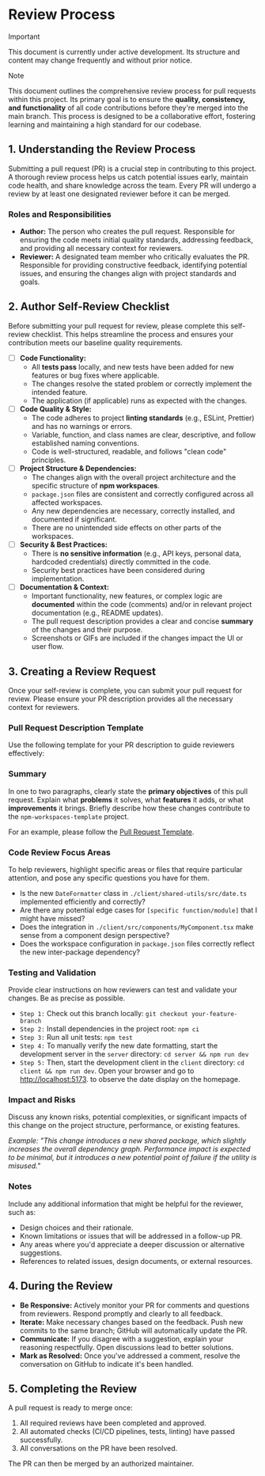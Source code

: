 # Review Process

> [!IMPORTANT]
> This document is currently under active development. Its structure and
> content may change frequently and without prior notice.

> [!NOTE]
> This document outlines the comprehensive review process for pull requests
> within this project. Its primary goal is to ensure the **quality, consistency,
> and functionality** of all code contributions before they're merged into the
> main branch. This process is designed to be a collaborative effort, fostering
> learning and maintaining a high standard for our codebase.

## 1. Understanding the Review Process

Submitting a pull request (PR) is a crucial step in contributing to this project.
A thorough review process helps us catch potential issues early, maintain code
health, and share knowledge across the team. Every PR will undergo a review by
at least one designated reviewer before it can be merged.

### Roles and Responsibilities

- **Author:** The person who creates the pull request. Responsible for ensuring
  the code meets initial quality standards, addressing feedback, and providing
  all necessary context for reviewers.
- **Reviewer:** A designated team member who critically evaluates the PR.
  Responsible for providing constructive feedback, identifying potential issues,
  and ensuring the changes align with project standards and goals.

## 2. Author Self-Review Checklist

Before submitting your pull request for review, please complete this self-review
checklist. This helps streamline the process and ensures your contribution meets
our baseline quality requirements.

- [ ] **Code Functionality:**
  - All **tests pass** locally, and new tests have been added for new features
    or bug fixes where applicable.
  - The changes resolve the stated problem or correctly implement the intended
    feature.
  - The application (if applicable) runs as expected with the changes.
- [ ] **Code Quality & Style:**
  - The code adheres to project **linting standards** (e.g., ESLint, Prettier)
    and has no warnings or errors.
  - Variable, function, and class names are clear, descriptive, and follow
    established naming conventions.
  - Code is well-structured, readable, and follows "clean code" principles.
- [ ] **Project Structure & Dependencies:**
  - The changes align with the overall project architecture and the specific
    structure of **npm workspaces**.
  - `package.json` files are consistent and correctly configured across all
    affected workspaces.
  - Any new dependencies are necessary, correctly installed, and documented if
    significant.
  - There are no unintended side effects on other parts of the workspaces.
- [ ] **Security & Best Practices:**
  - There is **no sensitive information** (e.g., API keys, personal data,
    hardcoded credentials) directly committed in the code.
  - Security best practices have been considered during implementation.
- [ ] **Documentation & Context:**
  - Important functionality, new features, or complex logic are **documented**
    within the code (comments) and/or in relevant project documentation (e.g.,
    README updates).
  - The pull request description provides a clear and concise **summary** of the
    changes and their purpose.
  - Screenshots or GIFs are included if the changes impact the UI or user flow.

## 3. Creating a Review Request

Once your self-review is complete, you can submit your pull request for review.
Please ensure your PR description provides all the necessary context for reviewers.

### Pull Request Description Template

Use the following template for your PR description to guide reviewers effectively:

### Summary

In one to two paragraphs, clearly state the **primary objectives** of this pull
request. Explain what **problems** it solves, what **features** it adds, or what
**improvements** it brings. Briefly describe how these changes contribute to the
`npm-workspaces-template` project.

For an example, please follow the [Pull Request Template](https://github.com/homelab-alpha/npm-workspaces-template/blob/main/.github/pull_request_template.md?plain=1).

### Code Review Focus Areas

To help reviewers, highlight specific areas or files that require particular
attention, and pose any specific questions you have for them.

- Is the new `DateFormatter` class in `./client/shared-utils/src/date.ts`
  implemented efficiently and correctly?
- Are there any potential edge cases for `[specific function/module]` that I
  might have missed?
- Does the integration in `./client/src/components/MyComponent.tsx` make
  sense from a component design perspective?
- Does the workspace configuration in `package.json` files correctly reflect the
  new inter-package dependency?

### Testing and Validation

Provide clear instructions on how reviewers can test and validate your changes.
Be as precise as possible.

- `Step 1:` Check out this branch locally: `git checkout your-feature-branch`
- `Step 2:` Install dependencies in the project root: `npm ci`
- `Step 3:` Run all unit tests: `npm test`
- `Step 4:` To manually verify the new date formatting, start the development
  server in the `server` directory: `cd server && npm run dev`
- `Step 5:` Then, start the development client in the `client` directory:
  `cd client && npm run dev`. Open your browser and go to [http://localhost:5173](http://localhost:5173).
  to observe the date display on the homepage.

### Impact and Risks

Discuss any known risks, potential complexities, or significant impacts of this
change on the project structure, performance, or existing features.

_Example: "This change introduces a new shared package, which slightly increases the
overall dependency graph. Performance impact is expected to be minimal,
but it introduces a new potential point of failure if the utility is misused."_

### Notes

Include any additional information that might be helpful for the reviewer, such as:

- Design choices and their rationale.
- Known limitations or issues that will be addressed in a follow-up PR.
- Any areas where you'd appreciate a deeper discussion or alternative suggestions.
- References to related issues, design documents, or external resources.

## 4. During the Review

- **Be Responsive:** Actively monitor your PR for comments and questions from
  reviewers. Respond promptly and clearly to all feedback.
- **Iterate:** Make necessary changes based on the feedback. Push new commits to
  the same branch; GitHub will automatically update the PR.
- **Communicate:** If you disagree with a suggestion, explain your reasoning
  respectfully. Open discussions lead to better solutions.
- **Mark as Resolved:** Once you've addressed a comment, resolve the
  conversation on GitHub to indicate it's been handled.

## 5. Completing the Review

A pull request is ready to merge once:

1. All required reviews have been completed and approved.
2. All automated checks (CI/CD pipelines, tests, linting) have passed
   successfully.
3. All conversations on the PR have been resolved.

The PR can then be merged by an authorized maintainer.
